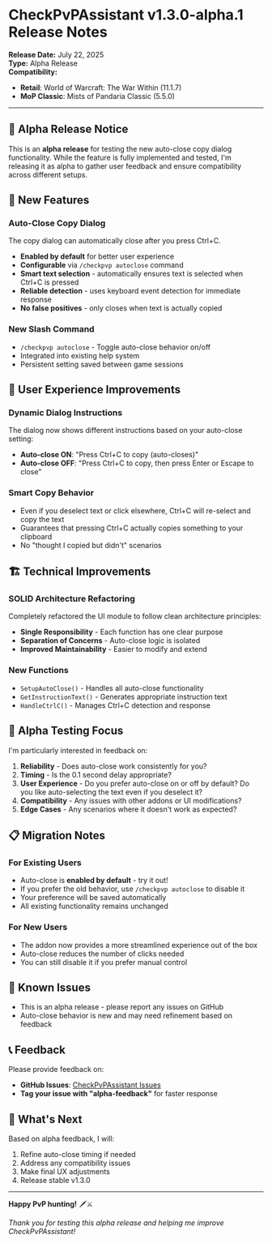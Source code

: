 # CheckPvPAssistant v1.3.0-alpha.1 Release Notes

**Release Date:** July 22, 2025  
**Type:** Alpha Release  
**Compatibility:** 
- **Retail**: World of Warcraft: The War Within (11.1.7)
- **MoP Classic**: Mists of Pandaria Classic (5.5.0)

---

## 🚨 **Alpha Release Notice**

This is an **alpha release** for testing the new auto-close copy dialog functionality. While the feature is fully implemented and tested, I'm releasing it as alpha to gather user feedback and ensure compatibility across different setups.

## 🎉 **New Features**

### **Auto-Close Copy Dialog**
The copy dialog can automatically close after you press Ctrl+C.

- **Enabled by default** for better user experience
- **Configurable** via `/checkpvp autoclose` command
- **Smart text selection** - automatically ensures text is selected when Ctrl+C is pressed
- **Reliable detection** - uses keyboard event detection for immediate response
- **No false positives** - only closes when text is actually copied

### **New Slash Command**
- `/checkpvp autoclose` - Toggle auto-close behavior on/off
- Integrated into existing help system
- Persistent setting saved between game sessions

## 🔄 **User Experience Improvements**

### **Dynamic Dialog Instructions**
The dialog now shows different instructions based on your auto-close setting:
- **Auto-close ON**: "Press Ctrl+C to copy (auto-closes)"
- **Auto-close OFF**: "Press Ctrl+C to copy, then press Enter or Escape to close"

### **Smart Copy Behavior**
- Even if you deselect text or click elsewhere, Ctrl+C will re-select and copy the text
- Guarantees that pressing Ctrl+C actually copies something to your clipboard
- No "thought I copied but didn't" scenarios

## 🏗️ **Technical Improvements**

### **SOLID Architecture Refactoring**
Completely refactored the UI module to follow clean architecture principles:

- **Single Responsibility** - Each function has one clear purpose
- **Separation of Concerns** - Auto-close logic is isolated
- **Improved Maintainability** - Easier to modify and extend

### **New Functions**
- `SetupAutoClose()` - Handles all auto-close functionality
- `GetInstructionText()` - Generates appropriate instruction text
- `HandleCtrlC()` - Manages Ctrl+C detection and response


## 🧪 **Alpha Testing Focus**

I'm particularly interested in feedback on:

1. **Reliability** - Does auto-close work consistently for you?
2. **Timing** - Is the 0.1 second delay appropriate?
3. **User Experience** - Do you prefer auto-close on or off by default? Do you like auto-selecting the text even if you deselect it?
4. **Compatibility** - Any issues with other addons or UI modifications?
5. **Edge Cases** - Any scenarios where it doesn't work as expected?

## 📋 **Migration Notes**

### **For Existing Users**
- Auto-close is **enabled by default** - try it out!
- If you prefer the old behavior, use `/checkpvp autoclose` to disable it
- Your preference will be saved automatically
- All existing functionality remains unchanged

### **For New Users**
- The addon now provides a more streamlined experience out of the box
- Auto-close reduces the number of clicks needed
- You can still disable it if you prefer manual control

## 🐛 **Known Issues**

- This is an alpha release - please report any issues on GitHub
- Auto-close behavior is new and may need refinement based on feedback

## 📞 **Feedback**

Please provide feedback on:
- **GitHub Issues**: [CheckPvPAssistant Issues](https://github.com/Kirom/CheckPvPAssistant/issues)
- **Tag your issue with "alpha-feedback"** for faster response

## 🚀 **What's Next**

Based on alpha feedback, I will:
1. Refine auto-close timing if needed
2. Address any compatibility issues
3. Make final UX adjustments
4. Release stable v1.3.0

---

**Happy PvP hunting!** 🗡️⚔️

*Thank you for testing this alpha release and helping me improve CheckPvPAssistant!* 